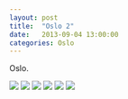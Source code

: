 ```yaml
---
layout: post
title:  "Oslo 2"
date:   2013-09-04 13:00:00
categories: Oslo
---
```


Oslo.

![](/interrail2013/images/oslo/lake.jpg)
![](/interrail2013/images/oslo/lake1.jpg)
![](/interrail2013/images/oslo/lake2.jpg)
![](/interrail2013/images/oslo/lake3.jpg)
![](/interrail2013/images/oslo/lake4.jpg)
![](/interrail2013/images/oslo/lake5.jpg)
